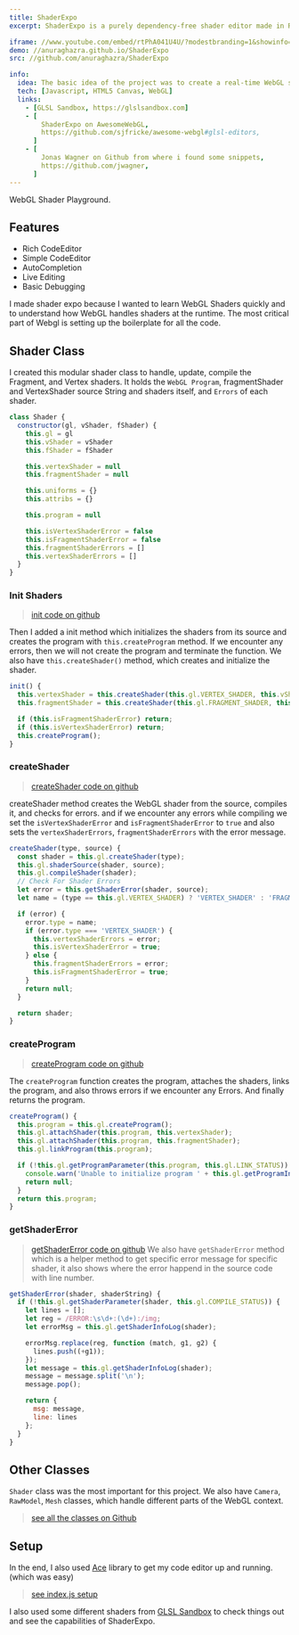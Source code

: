 ```yaml
---
title: ShaderExpo
excerpt: ShaderExpo is a purely dependency-free shader editor made in Raw WebGL API. Experiment with basic WebGL shaders on the fly. ShaderExpo Includes rich features like Inline Error Logs, AutoCompletion, Live Editing, Example Shaders, etc. ShaderExpo is also mentioned in Awesome-Webgl.

iframe: //www.youtube.com/embed/rtPhA041U4U/?modestbranding=1&showinfo=0&autohide=1&rel=0
demo: //anuraghazra.github.io/ShaderExpo
src: //github.com/anuraghazra/ShaderExpo

info:
  idea: The basic idea of the project was to create a real-time WebGL shader editor with linting and on the fly updates.
  tech: [Javascript, HTML5 Canvas, WebGL]
  links:
    - [GLSL Sandbox, https://glslsandbox.com]
    - [
        ShaderExpo on AwesomeWebGL,
        https://github.com/sjfricke/awesome-webgl#glsl-editors,
      ]
    - [
        Jonas Wagner on Github from where i found some snippets,
        https://github.com/jwagner,
      ]
---
```


WebGL Shader Playground.

## Features

- Rich CodeEditor
- Simple CodeEditor
- AutoCompletion
- Live Editing
- Basic Debugging

I made shader expo because I wanted to learn WebGL Shaders quickly and to understand how WebGL handles shaders at the runtime.
The most critical part of Webgl is setting up the boilerplate for all the code.

## Shader Class

I created this modular shader class to handle, update, compile the Fragment, and Vertex shaders.
It holds the `WebGL Program`, fragmentShader and VertexShader source String and shaders itself, and `Errors` of each shader.

```js
class Shader {
  constructor(gl, vShader, fShader) {
    this.gl = gl
    this.vShader = vShader
    this.fShader = fShader

    this.vertexShader = null
    this.fragmentShader = null

    this.uniforms = {}
    this.attribs = {}

    this.program = null

    this.isVertexShaderError = false
    this.isFragmentShaderError = false
    this.fragmentShaderErrors = []
    this.vertexShaderErrors = []
  }
}
```

### Init Shaders

> [init code on github](https://github.com/anuraghazra/ShaderExpo/blob/master/js/Shader.js#L23) 

Then I added a init method which initializes the shaders from its source and creates the program with `this.createProgram` method.
If we encounter any errors, then we will not create the program and terminate the function. We also have `this.createShader()` method, which creates and initialize the shader.
```js
init() {
  this.vertexShader = this.createShader(this.gl.VERTEX_SHADER, this.vShader);
  this.fragmentShader = this.createShader(this.gl.FRAGMENT_SHADER, this.fShader);

  if (this.isFragmentShaderError) return;
  if (this.isVertexShaderError) return;
  this.createProgram();
}
```

### createShader

> [createShader code on github](https://github.com/anuraghazra/ShaderExpo/blob/master/js/Shader.js#L101) 

createShader method creates the WebGL shader from the source, compiles it, and checks for errors. and if we encounter any errors while compiling we set the `isVertexShaderError` and `isFragmentShaderError` to `true` and also sets the `vertexShaderErrors`, `fragmentShaderErrors` with the error message.
```js
createShader(type, source) {
  const shader = this.gl.createShader(type);
  this.gl.shaderSource(shader, source);
  this.gl.compileShader(shader);
  // Check For Shader Errors
  let error = this.getShaderError(shader, source);
  let name = (type == this.gl.VERTEX_SHADER) ? 'VERTEX_SHADER' : 'FRAGMENT_SHADER';

  if (error) {
    error.type = name;
    if (error.type === 'VERTEX_SHADER') {
      this.vertexShaderErrors = error;
      this.isVertexShaderError = true;
    } else {
      this.fragmentShaderErrors = error;
      this.isFragmentShaderError = true;
    }
    return null;
  }

  return shader;
}
```

### createProgram
> [createProgram code on github](https://github.com/anuraghazra/ShaderExpo/blob/master/js/Shader.js#L36) 

The `createProgram` function creates the program, attaches the shaders, links the program, and also throws errors if we encounter any Errors.
And finally returns the program. 
```js
createProgram() {
  this.program = this.gl.createProgram();
  this.gl.attachShader(this.program, this.vertexShader);
  this.gl.attachShader(this.program, this.fragmentShader);
  this.gl.linkProgram(this.program);

  if (!this.gl.getProgramParameter(this.program, this.gl.LINK_STATUS)) {
    console.warn('Unable to initialize program ' + this.gl.getProgramInfoLog(this.program));
    return null;
  }
  return this.program;
}
```

### getShaderError
> [getShaderError code on github](https://github.com/anuraghazra/ShaderExpo/blob/master/js/Shader.js#L75) 
We also have `getShaderError` method which is a helper method to get specific error message for specific shader, it also shows where the error happend in the source code with line number.
```js
getShaderError(shader, shaderString) {
  if (!this.gl.getShaderParameter(shader, this.gl.COMPILE_STATUS)) {
    let lines = [];
    let reg = /ERROR:\s\d+:(\d+):/img;
    let errorMsg = this.gl.getShaderInfoLog(shader);

    errorMsg.replace(reg, function (match, g1, g2) {
      lines.push((+g1));
    });
    let message = this.gl.getShaderInfoLog(shader);
    message = message.split('\n');
    message.pop();

    return {
      msg: message,
      line: lines
    };
  }
}
```

## Other Classes
`Shader` class was the most important for this project. We also have `Camera`, `RawModel`, `Mesh` classes, which handle different parts of the WebGL context.
> [see all the classes on Github](https://github.com/anuraghazra/ShaderExpo/tree/master/js)


## Setup
In the end, I also used [Ace](https://ace.c9.io/) library to get my code editor up and running. (which was easy)

> [see index.js setup](https://github.com/anuraghazra/ShaderExpo/blob/master/index.js)

I also used some different shaders from [GLSL Sandbox](https://glslsandbox.com) to check things out and see the capabilities of ShaderExpo.